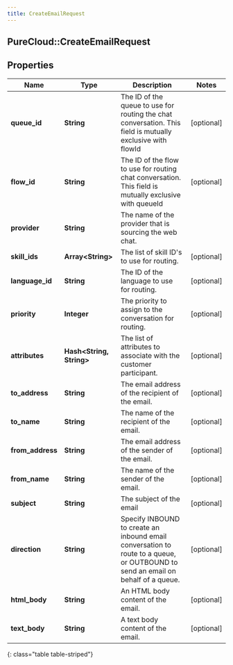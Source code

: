 ```yaml
---
title: CreateEmailRequest
---
```

## PureCloud::CreateEmailRequest

## Properties

|Name | Type | Description | Notes|
|------------ | ------------- | ------------- | -------------|
| **queue_id** | **String** | The ID of the queue to use for routing the chat conversation. This field is mutually exclusive with flowId | [optional] |
| **flow_id** | **String** | The ID of the flow to use for routing chat conversation. This field is mutually exclusive with queueId | [optional] |
| **provider** | **String** | The name of the provider that is sourcing the web chat. | |
| **skill_ids** | **Array&lt;String&gt;** | The list of skill ID&#39;s to use for routing. | [optional] |
| **language_id** | **String** | The ID of the language to use for routing. | [optional] |
| **priority** | **Integer** | The priority to assign to the conversation for routing. | [optional] |
| **attributes** | **Hash&lt;String, String&gt;** | The list of attributes to associate with the customer participant. | [optional] |
| **to_address** | **String** | The email address of the recipient of the email. | [optional] |
| **to_name** | **String** | The name of the recipient of the email. | [optional] |
| **from_address** | **String** | The email address of the sender of the email. | [optional] |
| **from_name** | **String** | The name of the sender of the email. | [optional] |
| **subject** | **String** | The subject of the email | [optional] |
| **direction** | **String** | Specify INBOUND to create an inbound email conversation to route to a queue, or OUTBOUND to send an email on behalf of a queue. | [optional] |
| **html_body** | **String** | An HTML body content of the email. | [optional] |
| **text_body** | **String** | A text body content of the email. | [optional] |
{: class="table table-striped"}


